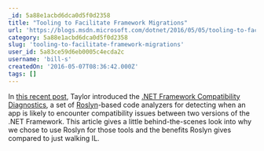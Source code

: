 ```yaml
---
_id: 5a88e1acbd6dca0d5f0d2358
title: "Tooling to Facilitate Framework Migrations"
url: 'https://blogs.msdn.microsoft.com/dotnet/2016/05/05/tooling-to-facilitate-framework-migrations/'
category: 5a88e1acbd6dca0d5f0d2358
slug: 'tooling-to-facilitate-framework-migrations'
user_id: 5a83ce59d6eb0005c4ecda2c
username: 'bill-s'
createdOn: '2016-05-07T08:36:42.000Z'
tags: []
---
```


In <a href="https://blogs.msdn.microsoft.com/dotnet/2016/03/03/net-framework-compatibility-diagnostics/">this recent post</a>, Taylor introduced the <a href="https://www.nuget.org/packages/Microsoft.DotNet.FrameworkCompatibilityDiagnostics/">.NET Framework Compatibility Diagnostics</a>, a set of <a href="http://github.com/dotnet/roslyn/">Roslyn</a>-based code analyzers for detecting when an app is likely to encounter compatibility issues between two versions of the .NET Framework. This article gives a little behind-the-scenes look into why we chose to use Roslyn for those tools and the benefits Roslyn gives compared to just walking IL.
